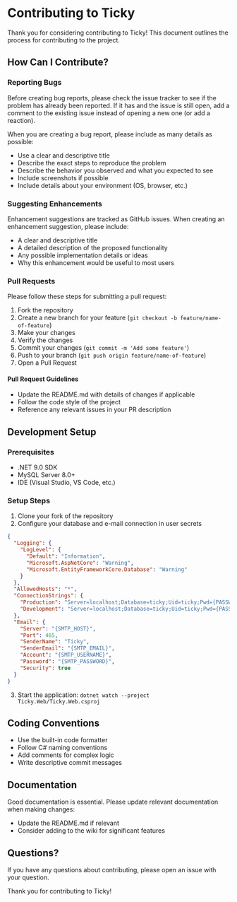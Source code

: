 # Contributing to Ticky

Thank you for considering contributing to Ticky! This document outlines the process for contributing to the project.

## How Can I Contribute?

### Reporting Bugs

Before creating bug reports, please check the issue tracker to see if the problem has already been reported. If it has and the issue is still open, add a comment to the existing issue instead of opening a new one (or add a reaction).

When you are creating a bug report, please include as many details as possible:

- Use a clear and descriptive title
- Describe the exact steps to reproduce the problem
- Describe the behavior you observed and what you expected to see
- Include screenshots if possible
- Include details about your environment (OS, browser, etc.)

### Suggesting Enhancements

Enhancement suggestions are tracked as GitHub issues. When creating an enhancement suggestion, please include:

- A clear and descriptive title
- A detailed description of the proposed functionality
- Any possible implementation details or ideas
- Why this enhancement would be useful to most users

### Pull Requests

Please follow these steps for submitting a pull request:

1. Fork the repository
2. Create a new branch for your feature (`git checkout -b feature/name-of-feature`)
3. Make your changes
4. Verify the changes
5. Commit your changes (`git commit -m 'Add some feature'`)
6. Push to your branch (`git push origin feature/name-of-feature`)
7. Open a Pull Request

#### Pull Request Guidelines

- Update the README.md with details of changes if applicable
- Follow the code style of the project
- Reference any relevant issues in your PR description

## Development Setup

### Prerequisites

- .NET 9.0 SDK
- MySQL Server 8.0+
- IDE (Visual Studio, VS Code, etc.)

### Setup Steps

1. Clone your fork of the repository
2. Configure your database and e-mail connection in user secrets

```json
{
  "Logging": {
    "LogLevel": {
      "Default": "Information",
      "Microsoft.AspNetCore": "Warning",
      "Microsoft.EntityFrameworkCore.Database": "Warning"
    }
  },
  "AllowedHosts": "*",
  "ConnectionStrings": {
    "Production": "Server=localhost;Database=ticky;Uid=ticky;Pwd={PASSWORD_HERE};",
    "Development": "Server=localhost;Database=ticky;Uid=ticky;Pwd={PASSWORD_HERE};"
  },
  "Email": {
    "Server": "{SMTP_HOST}",
    "Port": 465,
    "SenderName": "Ticky",
    "SenderEmail": "{SMTP_EMAIL}",
    "Account": "{SMTP_USERNAME}",
    "Password": "{SMTP_PASSWORD}",
    "Security": true
  }
}
```

3. Start the application: `dotnet watch --project Ticky.Web/Ticky.Web.csproj`

## Coding Conventions

- Use the built-in code formatter
- Follow C# naming conventions
- Add comments for complex logic
- Write descriptive commit messages

## Documentation

Good documentation is essential. Please update relevant documentation when making changes:

- Update the README.md if relevant
- Consider adding to the wiki for significant features

## Questions?

If you have any questions about contributing, please open an issue with your question.

Thank you for contributing to Ticky!
